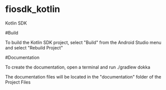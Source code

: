 # fiosdk_kotlin
Kotlin SDK

#Build

To build the Kotlin SDK project, select "Build" from the Android Studio menu and select
"Rebuild Project"

#Documentation

To create the documentation, open a terminal and run ./gradlew dokka

The documentation files will be located in the "documentation" folder of the Project Files
